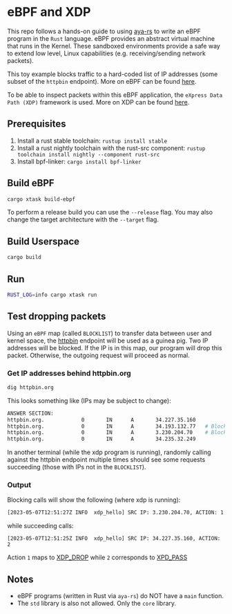 # eBPF and XDP
This repo follows a hands-on guide to using [aya-rs](https://github.com/aya-rs/aya) to write an eBPF program in the
`Rust` language. eBPF provides an abstract virtual machine that runs in the Kernel. These sandboxed environments provide
a safe way to extend low level, Linux capabilities (e.g. receiving/sending network packets). 

This toy example blocks
traffic to a hard-coded list of IP addresses (some subset of the `httpbin` endpoint). More on eBPF can be found 
[here](https://ebpf.io/).

To be able to inspect packets within this eBPF application, the `eXpress Data Path (XDP)` framework is used. More on
XDP can be found [here](https://www.tigera.io/learn/guides/ebpf/ebpf-xdp/).


## Prerequisites

1. Install a rust stable toolchain: `rustup install stable`
1. Install a rust nightly toolchain with the rust-src component: `rustup toolchain install nightly --component rust-src`
1. Install bpf-linker: `cargo install bpf-linker`

## Build eBPF

```bash
cargo xtask build-ebpf
```

To perform a release build you can use the `--release` flag.
You may also change the target architecture with the `--target` flag.

## Build Userspace

```bash
cargo build
```

## Run

```bash
RUST_LOG=info cargo xtask run
```

## Test dropping packets
Using an `eBPF` map (called `BLOCKLIST`) to transfer data between user and kernel space, the
[httpbin](https://httpbin.org/) endpoint will be used as a guinea pig. Two IP addresses will be blocked. If the IP is in this map, our program will drop this packet. Otherwise, the outgoing request will proceed as normal.

### Get IP addresses behind httpbin.org
```sh
dig httpbin.org
```
This looks something like (IPs may be subject to change):

```sh
ANSWER SECTION:
httpbin.org.            0       IN      A       34.227.35.160
httpbin.org.            0       IN      A       34.193.132.77   # Blocked IP
httpbin.org.            0       IN      A       3.230.204.70    # Blocked IP
httpbin.org.            0       IN      A       34.235.32.249
```

In another terminal (while the xdp program is running), randomly calling against the httpbin endpoint multiple times should see some requests succeeding (those with IPs not in the `BLOCKLIST`).

### Output
Blocking calls will show the following (where xdp is running):
```sh
[2023-05-07T12:51:27Z INFO  xdp_hello] SRC IP: 3.230.204.70, ACTION: 1 
```

while succeeding calls:
```shell
[2023-05-07T12:51:25Z INFO  xdp_hello] SRC IP: 34.227.35.160, ACTION: 2 
```

Action `1` maps to [XDP_DROP](https://github.com/aya-rs/aya/blob/main/bpf/aya-bpf-bindings/src/aarch64/bindings.rs#L1426)
while `2` corresponds to [XPD_PASS](https://github.com/aya-rs/aya/blob/main/bpf/aya-bpf-bindings/src/aarch64/bindings.rs#L1427) 

## Notes
* eBPF programs (written in Rust via `aya-rs`) do NOT have a `main` function.
* The `std` library is also not allowed. Only the `core` library.